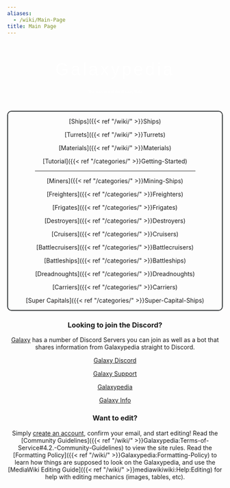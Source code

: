 ```yaml
---
aliases:
  - /wiki/Main-Page
title: Main Page
---
```


<div style="text-align: center;">
<div class="galaxypediabanner" style="margin-bottom: 30px; container-type: inline-size; user-select: none; word-break: break-word;">
<div class="bannerpedia" style="font-size: 8cqw; font-family: 'Rocket Rinder', Arial; color: white; text-shadow: white 0 0 15px; letter-spacing: 5px; margin-bottom: -0.4em;">

Galaxypedia

</div>
<div class="bannerpedia" style="font-size: 1.8cqw; font-family: 'ethno centric', Arial; color: white; text-shadow: white 0 0 5px;">

The new era of the Galaxy Wiki

</div>
</div>
<div class="homenavigation" id="homeButtonNav" style="border: 2px solid rgb(48, 52, 54) !important; border-radius: 10px;">
<div class="HomeGroup home1">
<div class="HomeButton">

[Ships]({{< ref "/wiki/" >}}Ships)

</div>
<div class="HomeButton">

[Turrets]({{< ref "/wiki/" >}}Turrets)

</div>
<div class="HomeButton">

[Materials]({{< ref "/wiki/" >}}Materials)

</div>
<div class="HomeButton">

[Tutorial]({{< ref "/categories/" >}}Getting-Started)

</div>
</div>
<hr style="margin: auto; width: 75%;">
<div class="HomeGroup home2">
<div class="HomeButton">

[Miners]({{< ref "/categories/" >}}Mining-Ships)

</div>
<div class="HomeButton">

[Freighters]({{< ref "/categories/" >}}Freighters)

</div>
<div class="HomeButton">

[Frigates]({{< ref "/categories/" >}}Frigates)

</div>
<div class="HomeButton">

[Destroyers]({{< ref "/categories/" >}}Destroyers)

</div>
<div class="HomeButton">

[Cruisers]({{< ref "/categories/" >}}Cruisers)

</div>
<div class="HomeButton">

[Battlecruisers]({{< ref "/categories/" >}}Battlecruisers)

</div>
<div class="HomeButton">

[Battleships]({{< ref "/categories/" >}}Battleships)

</div>
<div class="HomeButton">

[Dreadnoughts]({{< ref "/categories/" >}}Dreadnoughts)

</div>
<div class="HomeButton">

[Carriers]({{< ref "/categories/" >}}Carriers)

</div>
<div class="HomeButton">

[Super Capitals]({{< ref "/categories/" >}}Super-Capital-Ships)

</div>
</div>
</div>

### Looking to join the Discord?

[Galaxy](https://galaxy.casa/) has a number of Discord Servers you can join as well as a bot that shares information from Galaxypedia straight to Discord.

[Galaxy Discord](https://galaxy.galaxypedia.org/)

[Galaxy Support](https://support.galaxypedia.org/)

[Galaxypedia](https://discord.galaxypedia.org/)

[Galaxy Info](https://info.galaxy.casa/)

### Want to edit?

Simply [create an account](https://robloxgalaxy.wiki/index.php?title=Special:CreateAccount&returnto=Main+Page), confirm your email, and start editing! Read the [Community Guidelines]({{< ref "/wiki/" >}}Galaxypedia:Terms-of-Service#4.2.-Community-Guidelines) to view the site rules. Read the [Formatting Policy]({{< ref "/wiki/" >}}Galaxypedia:Formatting-Policy) to learn how things are supposed to look on the Galaxypedia, and use the [MediaWiki Editing Guide]({{< ref "/wiki/" >}}mediawikiwiki:Help:Editing) for help with editing mechanics (images, tables, etc).
